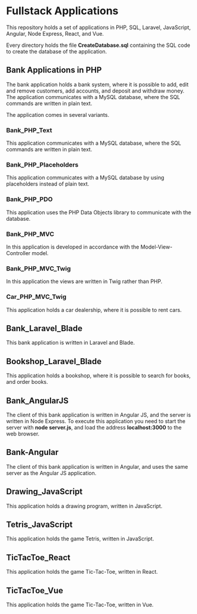 # Fullstack Applications

This repository holds a set of applications in PHP, SQL, Laravel, JavaScript, Angular, Node Express, React, and Vue.

Every directory holds the file **CreateDatabase.sql** containing the SQL code to create the database of the application.

## Bank Applications in PHP

The bank application holds a bank system, where it is possible to add, edit and remove customers, add accounts, and deposit and withdraw money. The application communicates with a MySQL database, where the SQL commands are written in plain text.

The application comes in several variants.

### Bank_PHP_Text

This application communicates with a MySQL database, where the SQL commands are written in plain text.

### Bank_PHP_Placeholders

This application communicates with a MySQL database by using placeholders instead of plain text.

### Bank_PHP_PDO

This application uses the PHP Data Objects library to communicate with the database.

### Bank_PHP_MVC

In this application is developed in accordance with the Model-View-Controller model.

### Bank_PHP_MVC_Twig

In this application the views are written in Twig rather than PHP.

### Car_PHP_MVC_Twig

This application holds a car dealership, where it is possible to rent cars.

## Bank_Laravel_Blade

This bank application is written in Laravel and Blade.

## Bookshop_Laravel_Blade

This application holds a bookshop, where it is possible to search for books, and order books.

## Bank_AngularJS

The client of this bank application is written in Angular JS, and the server is written in Node Express. To execute this application you need to start the server with **node server.js**, and load the address **localhost:3000** to the web browser.

## Bank-Angular

The client of this bank application is written in Angular, and uses the same server as the Angular JS application.

## Drawing_JavaScript

This application holds a drawing program, written in JavaScript.

## Tetris_JavaScript

This application holds the game Tetris, written in JavaScript.

## TicTacToe_React

This application holds the game Tic-Tac-Toe, written in React.

## TicTacToe_Vue

This application holds the game Tic-Tac-Toe, written in Vue.
